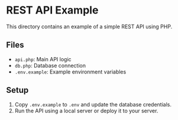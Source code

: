 # REST API Example

This directory contains an example of a simple REST API using PHP.

## Files

- `api.php`: Main API logic
- `db.php`: Database connection
- `.env.example`: Example environment variables

## Setup

1. Copy `.env.example` to `.env` and update the database credentials.
2. Run the API using a local server or deploy it to your server.
